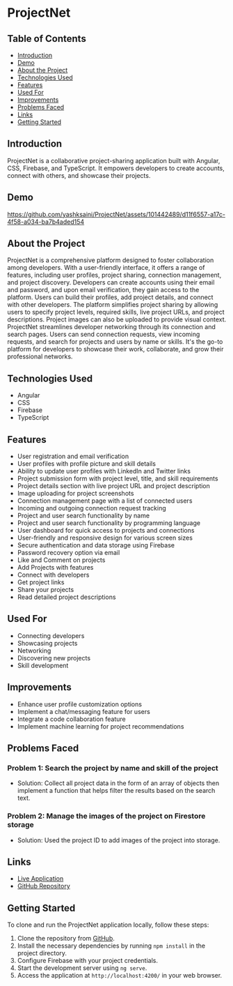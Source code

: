 # ProjectNet

## Table of Contents
- [Introduction](#introduction)
- [Demo](#demo)
- [About the Project](#about-the-project)
- [Technologies Used](#technologies-used)
- [Features](#features)
- [Used For](#used-for)
- [Improvements](#improvements)
- [Problems Faced](#problems-faced)
- [Links](#links)
- [Getting Started](#getting-started)

## Introduction
ProjectNet is a collaborative project-sharing application built with Angular, CSS, Firebase, and TypeScript. It empowers developers to create accounts, connect with others, and showcase their projects.

## Demo



https://github.com/yashksaini/ProjectNet/assets/101442489/d11f6557-a17c-4f58-a034-ba7b4aded154


## About the Project
ProjectNet is a comprehensive platform designed to foster collaboration among developers. With a user-friendly interface, it offers a range of features, including user profiles, project sharing, connection management, and project discovery. Developers can create accounts using their email and password, and upon email verification, they gain access to the platform. Users can build their profiles, add project details, and connect with other developers. The platform simplifies project sharing by allowing users to specify project levels, required skills, live project URLs, and project descriptions. Project images can also be uploaded to provide visual context. ProjectNet streamlines developer networking through its connection and search pages. Users can send connection requests, view incoming requests, and search for projects and users by name or skills. It's the go-to platform for developers to showcase their work, collaborate, and grow their professional networks.

## Technologies Used
- Angular
- CSS
- Firebase
- TypeScript

## Features
- User registration and email verification
- User profiles with profile picture and skill details
- Ability to update user profiles with LinkedIn and Twitter links
- Project submission form with project level, title, and skill requirements
- Project details section with live project URL and project description
- Image uploading for project screenshots
- Connection management page with a list of connected users
- Incoming and outgoing connection request tracking
- Project and user search functionality by name
- Project and user search functionality by programming language
- User dashboard for quick access to projects and connections
- User-friendly and responsive design for various screen sizes
- Secure authentication and data storage using Firebase
- Password recovery option via email
- Like and Comment on projects
- Add Projects with features
- Connect with developers
- Get project links
- Share your projects
- Read detailed project descriptions

## Used For
- Connecting developers
- Showcasing projects
- Networking
- Discovering new projects
- Skill development

## Improvements
- Enhance user profile customization options
- Implement a chat/messaging feature for users
- Integrate a code collaboration feature
- Implement machine learning for project recommendations

## Problems Faced
### Problem 1: Search the project by name and skill of the project
- Solution: Collect all project data in the form of an array of objects then implement a function that helps filter the results based on the search text.

### Problem 2: Manage the images of the project on Firestore storage
- Solution: Used the project ID to add images of the project into storage.

## Links
- [Live Application](https://projectnet-b4b88.firebaseapp.com/)
- [GitHub Repository](https://github.com/yashksaini/ProjectNet)

## Getting Started
To clone and run the ProjectNet application locally, follow these steps:
1. Clone the repository from [GitHub](https://github.com/yashksaini/ProjectNet).
2. Install the necessary dependencies by running `npm install` in the project directory.
3. Configure Firebase with your project credentials.
4. Start the development server using `ng serve`.
5. Access the application at `http://localhost:4200/` in your web browser.
